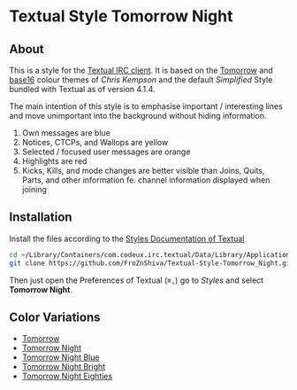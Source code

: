 # Textual Style Tomorrow Night

## About

This  is a style for the [Textual IRC client](http://www.codeux.com/textual/).
It is based on the [Tomorrow](https://github.com/ChrisKempson/Tomorrow-Theme) and [base16](https://github.com/chriskempson/base16) colour themes of *Chris Kempson* and the default *Simplified* Style bundled with Textual as of version 4.1.4.

The main intention of this style is to emphasise important / interesting lines and move unimportant into the background without hiding information.

1. Own messages are blue
2. Notices, CTCPs, and Wallops are yellow
3. Selected / focused user messages are orange
4. Highlights are red
5. Kicks, Kills, and mode changes are better visible than Joins, Quits, Parts, and other information fe. channel information displayed when joining

<!---
![Preview](https://github.com/FroZnShiva/Textual-Style-Tomorrow_Night/raw/master/preview.png)
--->

## Installation

Install the files according to the [Styles Documentation of Textual](http://www.codeux.com/textual/wiki/Styles.wiki)

```sh
cd ~/Library/Containers/com.codeux.irc.textual/Data/Library/Application\ Support/Textual\ IRC/Styles/
git clone https://github.com/FroZnShiva/Textual-Style-Tomorrow_Night.git Tomorrow\ Night
```

Then just open the Preferences of Textual (`⌘,`) go to *Styles* and select **Tomorrow Night**.

## Color Variations

* [Tomorrow](https://github.com/FroZnShiva/Textual-Style-Tomorrow)
* [Tomorrow Night](https://github.com/FroZnShiva/Textual-Style-Tomorrow_Night)
* [Tomorrow Night Blue](https://github.com/FroZnShiva/Textual-Style-Tomorrow_Night_Blue)
* [Tomorrow Night Bright](https://github.com/FroZnShiva/Textual-Style-Tomorrow_Night_Bright)
* [Tomorrow Night Eighties](https://github.com/FroZnShiva/Textual-Style-Tomorrow_Night_Eighties)